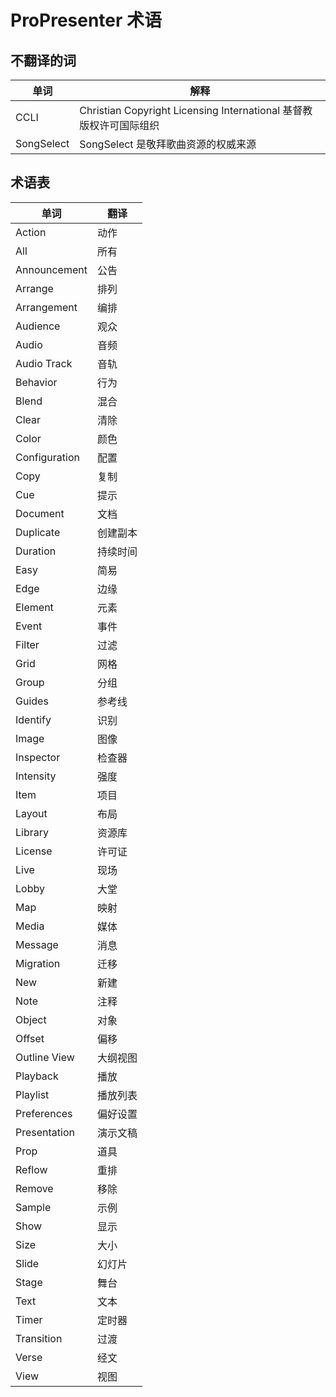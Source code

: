 # ProPresenter 术语

## 不翻译的词
| 单词 | 解释 |
|--|--|
| CCLI | Christian Copyright Licensing International 基督教版权许可国际组织 |
| SongSelect | SongSelect 是敬拜歌曲资源的权威来源 |

## 术语表
| 单词 | 翻译 |
|--|--|
| Action | 动作 |
| All | 所有 |
| Announcement | 公告 |
| Arrange | 排列 |
| Arrangement | 编排 |
| Audience | 观众 |
| Audio | 音频 |
| Audio Track | 音轨 |
| Behavior | 行为 |
| Blend | 混合 |
| Clear | 清除 |
| Color | 颜色 |
| Configuration | 配置 |
| Copy | 复制 |
| Cue | 提示 |
| Document | 文档 |
| Duplicate | 创建副本 |
| Duration | 持续时间 |
| Easy | 简易 |
| Edge | 边缘 |
| Element | 元素 |
| Event | 事件 |
| Filter | 过滤 |
| Grid | 网格 |
| Group | 分组 |
| Guides | 参考线 |
| Identify | 识别 |
| Image | 图像 |
| Inspector | 检查器 |
| Intensity | 强度 |
| Item | 项目 |
| Layout | 布局 |
| Library | 资源库 |
| License | 许可证 |
| Live | 现场 |
| Lobby | 大堂 |
| Map | 映射 |
| Media | 媒体 |
| Message | 消息 |
| Migration | 迁移 |
| New | 新建 |
| Note | 注释 |
| Object | 对象 |
| Offset | 偏移 |
| Outline View | 大纲视图 |
| Playback | 播放 |
| Playlist | 播放列表 |
| Preferences | 偏好设置 |
| Presentation | 演示文稿 |
| Prop | 道具 |
| Reflow | 重排 |
| Remove | 移除 |
| Sample | 示例 |
| Show | 显示 |
| Size | 大小 |
| Slide | 幻灯片 |
| Stage | 舞台 |
| Text | 文本 |
| Timer | 定时器 |
| Transition | 过渡 |
| Verse | 经文 |
| View | 视图 |